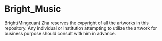 # Bright_Music

Bright(Mingxuan) Zha reserves the copyright of all the artworks in this repository. Any individual or institution attempting to utilize the artwork for business purpose should consult with him in advance.